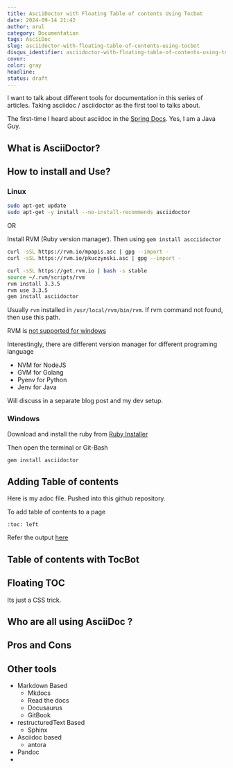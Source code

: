 ```yaml
---
title: AsciiDoctor with Floating Table of contents Using Tocbot
date: 2024-09-14 21:42
author: arul
category: Documentation
tags: AsciiDoc
slug: asciidoctor-with-floating-table-of-contents-using-tocbot
disqus_identifier: asciidoctor-with-floating-table-of-contents-using-tocbot
cover: 
color: gray
headline: 
status: draft
---
```

I want to talk about different tools for documentation in this series of articles. Taking asciidoc / asciidoctor as the first tool to talks about. 

The first-time I heard about asciidoc in the [Spring Docs](https://github.com/spring-io/spring-doc-resources/tree/master). Yes, I am a Java Guy. 

## What is AsciiDoctor?


## How to install and Use?

### Linux

```bash
sudo apt-get update
sudo apt-get -y install --no-install-recommends asciidoctor
```

OR

Install RVM (Ruby version manager). Then using `gem install ascciidoctor`

```bash
curl -sSL https://rvm.io/mpapis.asc | gpg --import -
curl -sSL https://rvm.io/pkuczynski.asc | gpg --import -

curl -sSL https://get.rvm.io | bash -s stable
source ~/.rvm/scripts/rvm
rvm install 3.3.5
rvm use 3.3.5
gem install asciidoctor
```

Usually `rvm` installed in `/usr/local/rvm/bin/rvm`. If rvm command not found, then use this path.

RVM is [not supported for windows](https://github.com/rvm/rvm/issues/4645)

Interestingly, there are different version manager for different programing language

* NVM for NodeJS
* GVM for Golang
* Pyenv for Python
* Jenv for Java

Will discuss in a separate blog post and my dev setup. 
### Windows

Download and install the ruby from [Ruby Installer](https://github.com/oneclick/rubyinstaller2/releases/download/RubyInstaller-3.3.5-1/rubyinstaller-3.3.5-1-x64.exe)

Then open the terminal or Git-Bash

```bash
gem install asciidoctor
```

## Adding Table of contents

Here is my adoc file. Pushed into this github repository. 

To add table of contents to a page

```asciidoc
:toc: left

```


Refer the output [here](https://arulrajnet.github.io/asciidoctor-tocbot/toc-without-tocbot.html)
## Table of contents with TocBot


## Floating TOC

Its just a CSS trick. 


## Who are all using AsciiDoc ?



## Pros and Cons



## Other tools

* Markdown Based
	* Mkdocs
	* Read the docs
	* Docusaurus
	* GitBook
* restructuredText Based
	* Sphinx 
* Asciidoc based
	* antora
* Pandoc
* 